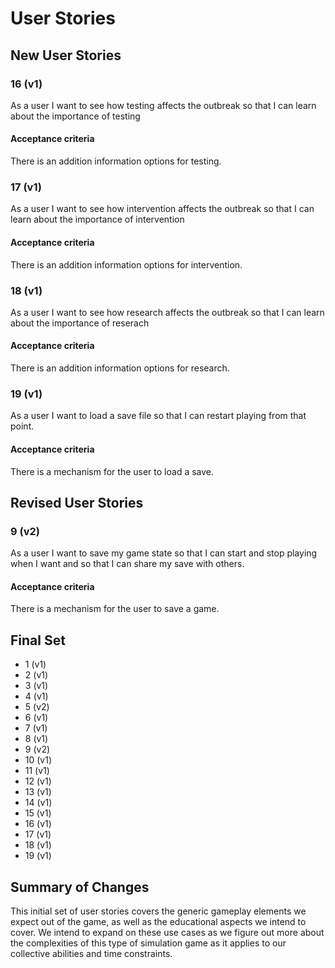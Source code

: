 # User Stories

## New User Stories

### 16 (v1)
As a user I want to see how testing affects the outbreak so that I can learn about the importance of testing

#### Acceptance criteria

There is an addition information options for testing.

### 17 (v1)

As a user I want to see how intervention affects the outbreak so that I can learn about the importance of intervention

#### Acceptance criteria

There is an addition information options for intervention.


### 18 (v1)

As a user I want to see how research affects the outbreak so that I can learn about the importance of reserach


#### Acceptance criteria

There is an addition information options for research.


### 19 (v1)

As a user I want to load a save file so that I can restart playing from that point.

#### Acceptance criteria

There is a mechanism for the user to load a save.

## Revised User Stories


### 9 (v2)

As a user I want to save my game state so that I can start and stop playing when I want and so that I can share my save with others.

#### Acceptance criteria

There is a mechanism for the user to save a game.

## Final Set
-   1 (v1)
-   2 (v1)
-   3 (v1)
-   4 (v1)
-   5 (v2)
-   6 (v1)
-   7 (v1)
-   8 (v1)
-   9 (v2)
-   10 (v1)
-   11 (v1)
-   12 (v1)
-   13 (v1)
-   14 (v1)
-   15 (v1)
-   16 (v1)
-   17 (v1)
-   18 (v1)
-   19 (v1)


## Summary of Changes

This initial set of user stories covers the generic gameplay elements we expect out of the game, as well as the educational aspects we intend to cover. We intend to expand on these use cases as we figure out more about the complexities of this type of simulation game as it applies to our collective abilities and time constraints.
